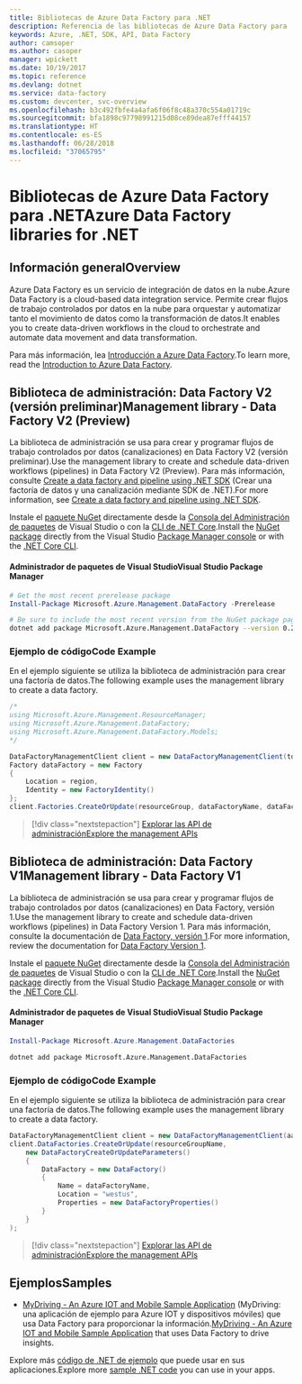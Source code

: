 ```yaml
---
title: Bibliotecas de Azure Data Factory para .NET
description: Referencia de las bibliotecas de Azure Data Factory para .NET
keywords: Azure, .NET, SDK, API, Data Factory
author: camsoper
ms.author: casoper
manager: wpickett
ms.date: 10/19/2017
ms.topic: reference
ms.devlang: dotnet
ms.service: data-factory
ms.custom: devcenter, svc-overview
ms.openlocfilehash: b3c492fbfe4a4afa6f06f8c48a370c554a01719c
ms.sourcegitcommit: bfa1898c97798991215d08ce89dea87efff44157
ms.translationtype: HT
ms.contentlocale: es-ES
ms.lasthandoff: 06/28/2018
ms.locfileid: "37065795"
---
```

# <a name="azure-data-factory-libraries-for-net"></a><span data-ttu-id="c654e-104">Bibliotecas de Azure Data Factory para .NET</span><span class="sxs-lookup"><span data-stu-id="c654e-104">Azure Data Factory libraries for .NET</span></span>

## <a name="overview"></a><span data-ttu-id="c654e-105">Información general</span><span class="sxs-lookup"><span data-stu-id="c654e-105">Overview</span></span>

<span data-ttu-id="c654e-106">Azure Data Factory es un servicio de integración de datos en la nube.</span><span class="sxs-lookup"><span data-stu-id="c654e-106">Azure Data Factory is a cloud-based data integration service.</span></span> <span data-ttu-id="c654e-107">Permite crear flujos de trabajo controlados por datos en la nube para orquestar y automatizar tanto el movimiento de datos como la transformación de datos.</span><span class="sxs-lookup"><span data-stu-id="c654e-107">It enables you to create data-driven workflows in the cloud to orchestrate and automate data movement and data transformation.</span></span>

<span data-ttu-id="c654e-108">Para más información, lea [Introducción a Azure Data Factory](/azure/data-factory/data-factory-introduction).</span><span class="sxs-lookup"><span data-stu-id="c654e-108">To learn more, read the [Introduction to Azure Data Factory](/azure/data-factory/data-factory-introduction).</span></span>

## <a name="management-library---data-factory-v2-preview"></a><span data-ttu-id="c654e-109">Biblioteca de administración: Data Factory V2 (versión preliminar)</span><span class="sxs-lookup"><span data-stu-id="c654e-109">Management library - Data Factory V2 (Preview)</span></span>

<span data-ttu-id="c654e-110">La biblioteca de administración se usa para crear y programar flujos de trabajo controlados por datos (canalizaciones) en Data Factory V2 (versión preliminar).</span><span class="sxs-lookup"><span data-stu-id="c654e-110">Use the management library to create and schedule data-driven workflows (pipelines) in Data Factory V2 (Preview).</span></span>  <span data-ttu-id="c654e-111">Para más información, consulte [Create a data factory and pipeline using .NET SDK](/azure/data-factory/quickstart-create-data-factory-dot-net) (Crear una factoría de datos y una canalización mediante SDK de .NET).</span><span class="sxs-lookup"><span data-stu-id="c654e-111">For more information, see [Create a data factory and pipeline using .NET SDK](/azure/data-factory/quickstart-create-data-factory-dot-net).</span></span>

<span data-ttu-id="c654e-112">Instale el [paquete NuGet](https://www.nuget.org/packages/Microsoft.Azure.Management.DataFactory) directamente desde la [Consola del Administración de paquetes][PackageManager] de Visual Studio o con la [CLI de .NET Core][DotNetCLI].</span><span class="sxs-lookup"><span data-stu-id="c654e-112">Install the [NuGet package](https://www.nuget.org/packages/Microsoft.Azure.Management.DataFactory) directly from the Visual Studio [Package Manager console][PackageManager] or with the [.NET Core CLI][DotNetCLI].</span></span>

#### <a name="visual-studio-package-manager"></a><span data-ttu-id="c654e-113">Administrador de paquetes de Visual Studio</span><span class="sxs-lookup"><span data-stu-id="c654e-113">Visual Studio Package Manager</span></span>

```powershell
# Get the most recent prerelease package
Install-Package Microsoft.Azure.Management.DataFactory -Prerelease
```

```bash
# Be sure to include the most recent version from the NuGet package page
dotnet add package Microsoft.Azure.Management.DataFactory --version 0.2.0-preview
```

### <a name="code-example"></a><span data-ttu-id="c654e-114">Ejemplo de código</span><span class="sxs-lookup"><span data-stu-id="c654e-114">Code Example</span></span>

<span data-ttu-id="c654e-115">En el ejemplo siguiente se utiliza la biblioteca de administración para crear una factoría de datos.</span><span class="sxs-lookup"><span data-stu-id="c654e-115">The following example uses the management library to create a data factory.</span></span>

```csharp
/*
using Microsoft.Azure.Management.ResourceManager;
using Microsoft.Azure.Management.DataFactory;
using Microsoft.Azure.Management.DataFactory.Models;
*/

DataFactoryManagementClient client = new DataFactoryManagementClient(tokenCredentials) { SubscriptionId = subscriptionId };
Factory dataFactory = new Factory
{
    Location = region,
    Identity = new FactoryIdentity()
};
client.Factories.CreateOrUpdate(resourceGroup, dataFactoryName, dataFactory);
```

> [!div class="nextstepaction"]
> [<span data-ttu-id="c654e-116">Explorar las API de administración</span><span class="sxs-lookup"><span data-stu-id="c654e-116">Explore the management APIs</span></span>](/dotnet/api/microsoft.azure.management.datafactory)

## <a name="management-library---data-factory-v1"></a><span data-ttu-id="c654e-117">Biblioteca de administración: Data Factory V1</span><span class="sxs-lookup"><span data-stu-id="c654e-117">Management library - Data Factory V1</span></span>

<span data-ttu-id="c654e-118">La biblioteca de administración se usa para crear y programar flujos de trabajo controlados por datos (canalizaciones) en Data Factory, versión 1.</span><span class="sxs-lookup"><span data-stu-id="c654e-118">Use the management library to create and schedule data-driven workflows (pipelines) in Data Factory Version 1.</span></span>  <span data-ttu-id="c654e-119">Para más información, consulte la documentación de [Data Factory, versión 1](/azure/data-factory/v1/data-factory-introduction).</span><span class="sxs-lookup"><span data-stu-id="c654e-119">For more information, review the documentation for [Data Factory Version 1](/azure/data-factory/v1/data-factory-introduction).</span></span>

<span data-ttu-id="c654e-120">Instale el [paquete NuGet](https://www.nuget.org/packages/Microsoft.Azure.Management.DataFactories) directamente desde la [Consola del Administración de paquetes][PackageManager] de Visual Studio o con la [CLI de .NET Core][DotNetCLI].</span><span class="sxs-lookup"><span data-stu-id="c654e-120">Install the [NuGet package](https://www.nuget.org/packages/Microsoft.Azure.Management.DataFactories) directly from the Visual Studio [Package Manager console][PackageManager] or with the [.NET Core CLI][DotNetCLI].</span></span>

#### <a name="visual-studio-package-manager"></a><span data-ttu-id="c654e-121">Administrador de paquetes de Visual Studio</span><span class="sxs-lookup"><span data-stu-id="c654e-121">Visual Studio Package Manager</span></span>

```powershell
Install-Package Microsoft.Azure.Management.DataFactories
```

```bash
dotnet add package Microsoft.Azure.Management.DataFactories
```

### <a name="code-example"></a><span data-ttu-id="c654e-122">Ejemplo de código</span><span class="sxs-lookup"><span data-stu-id="c654e-122">Code Example</span></span>

<span data-ttu-id="c654e-123">En el ejemplo siguiente se utiliza la biblioteca de administración para crear una factoría de datos.</span><span class="sxs-lookup"><span data-stu-id="c654e-123">The following example uses the management library to create a data factory.</span></span>

```csharp
DataFactoryManagementClient client = new DataFactoryManagementClient(aadTokenCredentials, resourceManagerUri);
client.DataFactories.CreateOrUpdate(resourceGroupName,
    new DataFactoryCreateOrUpdateParameters()
    {
        DataFactory = new DataFactory()
        {
            Name = dataFactoryName,
            Location = "westus",
            Properties = new DataFactoryProperties()
        }
    }
);
```

> [!div class="nextstepaction"]
> [<span data-ttu-id="c654e-124">Explorar las API de administración</span><span class="sxs-lookup"><span data-stu-id="c654e-124">Explore the management APIs</span></span>](/dotnet/api/overview/azure/datafactories/management)

## <a name="samples"></a><span data-ttu-id="c654e-125">Ejemplos</span><span class="sxs-lookup"><span data-stu-id="c654e-125">Samples</span></span>

* <span data-ttu-id="c654e-126">[MyDriving - An Azure IOT and Mobile Sample Application](https://azure.microsoft.com/resources/samples/mydriving/) (MyDriving: una aplicación de ejemplo para Azure IOT y dispositivos móviles) que usa Data Factory para proporcionar la información.</span><span class="sxs-lookup"><span data-stu-id="c654e-126">[MyDriving - An Azure IOT and Mobile Sample Application](https://azure.microsoft.com/resources/samples/mydriving/) that uses Data Factory to drive insights.</span></span>

<span data-ttu-id="c654e-127">Explore más [código de .NET de ejemplo](https://azure.microsoft.com/resources/samples/?platform=dotnet) que puede usar en sus aplicaciones.</span><span class="sxs-lookup"><span data-stu-id="c654e-127">Explore more [sample .NET code](https://azure.microsoft.com/resources/samples/?platform=dotnet) you can use in your apps.</span></span>

[PackageManager]: https://docs.microsoft.com/nuget/tools/package-manager-console
[DotNetCLI]: https://docs.microsoft.com/dotnet/core/tools/dotnet-add-package
